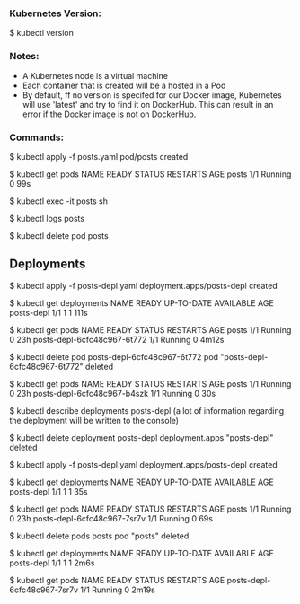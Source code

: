 
### Kubernetes Version:
$ kubectl version

### Notes:
- A Kubernetes node is a virtual machine
- Each container that is created will be a hosted in a Pod
- By default, ff no version is specifed for our Docker image,
    Kubernetes will use 'latest' and try to find it on DockerHub.
    This can result in an error if the Docker image is not on DockerHub.

### Commands:
$ kubectl apply -f posts.yaml
pod/posts created

$ kubectl get pods
NAME    READY   STATUS    RESTARTS   AGE
posts   1/1     Running   0          99s

$ kubectl exec -it posts sh

$ kubectl logs posts

$ kubectl delete pod posts

## Deployments
$ kubectl apply -f posts-depl.yaml
deployment.apps/posts-depl created

$ kubectl get deployments
NAME         READY   UP-TO-DATE   AVAILABLE   AGE
posts-depl   1/1     1            1           111s

$ kubectl get pods
NAME                          READY   STATUS    RESTARTS   AGE
posts                         1/1     Running   0          23h
posts-depl-6cfc48c967-6t772   1/1     Running   0          4m12s

$ kubectl delete pod posts-depl-6cfc48c967-6t772
pod "posts-depl-6cfc48c967-6t772" deleted

$ kubectl get pods
NAME                          READY   STATUS    RESTARTS   AGE
posts                         1/1     Running   0          23h
posts-depl-6cfc48c967-b4szk   1/1     Running   0          30s

$ kubectl describe deployments posts-depl
(a lot of information regarding the deployment will be written to the console)

$ kubectl delete deployment posts-depl
deployment.apps "posts-depl" deleted

$ kubectl apply -f posts-depl.yaml
deployment.apps/posts-depl created

$ kubectl get deployments
NAME         READY   UP-TO-DATE   AVAILABLE   AGE
posts-depl   1/1     1            1           35s

$ kubectl get pods
NAME                          READY   STATUS    RESTARTS   AGE
posts                         1/1     Running   0          23h
posts-depl-6cfc48c967-7sr7v   1/1     Running   0          69s

$ kubectl delete pods posts
pod "posts" deleted

$ kubectl get deployments
NAME         READY   UP-TO-DATE   AVAILABLE   AGE
posts-depl   1/1     1            1           2m6s

$ kubectl get pods
NAME                          READY   STATUS    RESTARTS   AGE
posts-depl-6cfc48c967-7sr7v   1/1     Running   0          2m19s